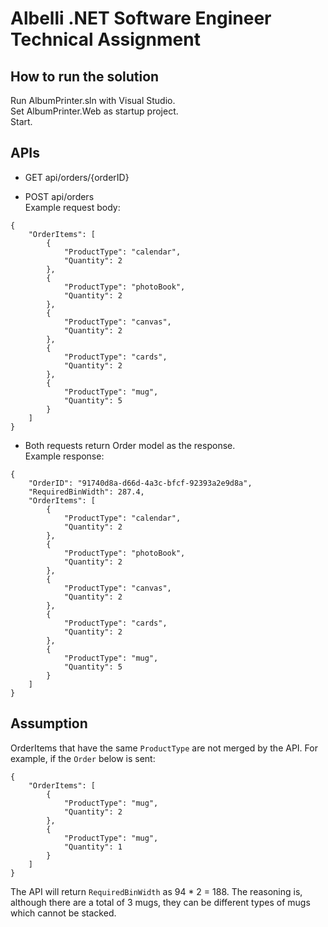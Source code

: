 # Albelli .NET Software Engineer Technical Assignment

## How to run the solution

Run AlbumPrinter.sln with Visual Studio.  
Set AlbumPrinter.Web as startup project.  
Start.

## APIs

* GET api/orders/{orderID}

* POST api/orders  
Example request body:
```
{
    "OrderItems": [
        {
            "ProductType": "calendar",
            "Quantity": 2
        },
        {
            "ProductType": "photoBook",
            "Quantity": 2
        },
        {
            "ProductType": "canvas",
            "Quantity": 2
        },
        {
            "ProductType": "cards",
            "Quantity": 2
        },
        {
            "ProductType": "mug",
            "Quantity": 5
        }
    ]
}
```
* Both requests return Order model as the response.  
Example response:
```
{
    "OrderID": "91740d8a-d66d-4a3c-bfcf-92393a2e9d8a",
    "RequiredBinWidth": 287.4,
    "OrderItems": [
        {
            "ProductType": "calendar",
            "Quantity": 2
        },
        {
            "ProductType": "photoBook",
            "Quantity": 2
        },
        {
            "ProductType": "canvas",
            "Quantity": 2
        },
        {
            "ProductType": "cards",
            "Quantity": 2
        },
        {
            "ProductType": "mug",
            "Quantity": 5
        }
    ]
}
```
## Assumption
OrderItems that have the same `ProductType` are not merged by the API. For example, if the `Order` below is sent:
```
{
    "OrderItems": [
        {
            "ProductType": "mug",
            "Quantity": 2
        },
        {
            "ProductType": "mug",
            "Quantity": 1
        }
    ]
}
```
The API will return `RequiredBinWidth` as 94 * 2 = 188. The reasoning is, although there are a total of 3 mugs, they can be different types of mugs which cannot be stacked.